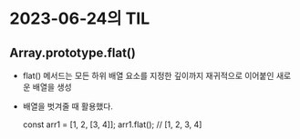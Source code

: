 # 2023-06-24의 TIL

## Array.prototype.flat()

- flat() 메서드는 모든 하위 배열 요소를 지정한 깊이까지 재귀적으로 이어붙인 새로운 배열을 생성
- 배열을 벗겨줄 때 활용했다.

  const arr1 = [1, 2, [3, 4]];
  arr1.flat();
  // [1, 2, 3, 4]
